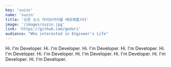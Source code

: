 ```yaml
---
key: 'suzin'
name: 'suzin'
title: '오픈 소스 라이브러리를 배포해봅시다'
image: '/images/suzin.jpg'
link: 'https://github.com/godori'
audience: "Who interested in Engineer's Life"
---
```


Hi. I'm Developer. Hi. I'm Developer. Hi. I'm Developer. Hi. I'm Developer. Hi. I'm Developer. Hi. I'm Developer. Hi. I'm Developer. Hi. I'm Developer. Hi. I'm Developer. Hi. I'm Developer.
